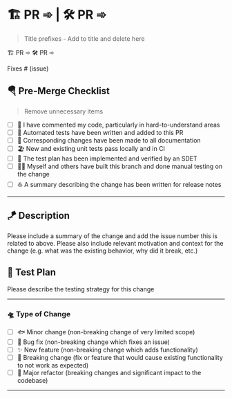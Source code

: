 # 🏗️ PR ➾    |      🛠️ PR ➾

> Title prefixes - Add to title and delete here

 🏗️ PR ➾ 
 🛠️ PR ➾ 

Fixes # (issue)

## 🪂 Pre-Merge Checklist

> Remove unnecessary items

- [ ] 🐬 I have commented my code, particularly in hard-to-understand areas
- [ ] 🦀 Automated tests have been written and added to this PR
- [ ] 🤿 Corresponding changes have been made to all documentation
- [ ] 🏖️ New and existing unit tests pass locally and in CI
- [ ] 🔱 The test plan has been implemented and verified by an SDET
- [ ] 🏄‍♂️ Myself and others have built this branch and done manual testing on the change
- [ ] ⛵ A summary describing the change has been written for release notes

----------------------------------------------------------------------------------------------------------------------------

## 🪁 Description

Please include a summary of the change and add the issue number this is related to above. Please also include relevant motivation and context for the change
(e.g. what was the existing behavior, why did it break, etc.)

## 🎢 Test Plan

Please describe the testing strategy for this change

----------------------------------------------------------------------------------------------------------------------------

### 🛸 Type of Change

- [ ] 🐟 Minor change (non-breaking change of very limited scope)
- [ ] 🦑 Bug fix (non-breaking change which fixes an issue)
- [ ] ✨ New feature (non-breaking change which adds functionality)
- [ ] 🌊 Breaking change (fix or feature that would cause existing functionality to not work as expected)
- [ ] 🐳 Major refactor (breaking changes and significant impact to the codebase)

----------------------------------------------------------------------------------------------------------------------------
